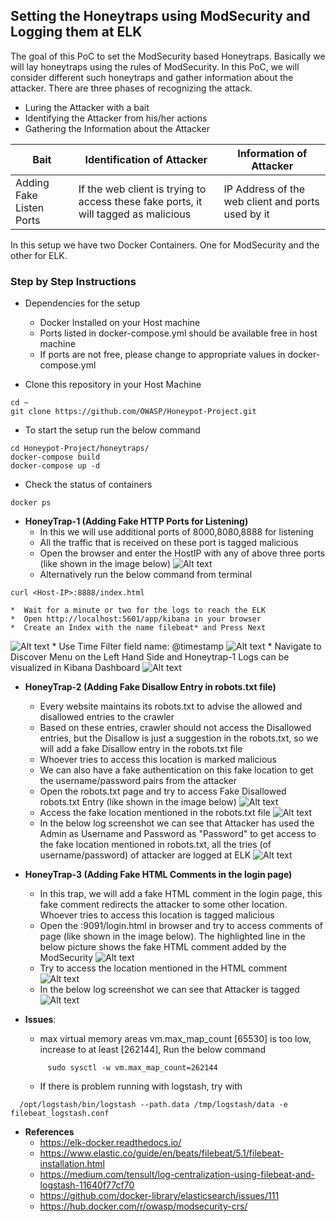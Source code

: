 ## Setting the Honeytraps using ModSecurity and Logging them at ELK

The goal of this PoC to set the ModSecurity based Honeytraps. Basically we will lay honeytraps using the rules of ModSecurity. In this PoC, we will consider different such honeytraps and gather information about the attacker. There are three phases of recognizing the attack. 

*    Luring the Attacker with a bait
*    Identifying the Attacker from his/her actions
*	 Gathering the Information about the Attacker


| Bait | Identification of Attacker | Information of Attacker| 
| --- | --- | --- | 
| Adding Fake Listen Ports | If the web client is trying to access these fake ports, it will tagged as malicious | IP Address of the web client and ports used by it|



In this setup we have two Docker Containers. One for ModSecurity and the other for ELK. 
### Step by Step Instructions
* Dependencies for the setup
    * Docker Installed on your Host machine
    * Ports listed in docker-compose.yml should be available free in host machine
    * If ports are not free, please change to appropriate values in docker-compose.yml

*   Clone this repository in your Host Machine
```
cd ~
git clone https://github.com/OWASP/Honeypot-Project.git
```
*   To start the setup run the below command
```
cd Honeypot-Project/honeytraps/
docker-compose build
docker-compose up -d
```
*  Check the status of containers 
```
docker ps
```

*  **HoneyTrap-1 (Adding Fake HTTP Ports for Listening)**
    * In this we will use additional ports of 8000,8080,8888 for listening
    * All the traffic that is received on these port is tagged malicious   
    * Open the browser and enter the HostIP with any of above three ports (like shown in the image below)
![Alt text](./screenshots/honeytrap1_bait.png?raw=true "Accessing Fake Ports")
	* Alternatively run the below command from terminal
```
curl <Host-IP>:8888/index.html
```
	*  Wait for a minute or two for the logs to reach the ELK
	*  Open http://localhost:5601/app/kibana in your browser 
	*  Create an Index with the name filebeat* and Press Next 
![Alt text](./screenshots/filebeat_index_create.png?raw=true "Filebeat index creation")
	*  Use Time Filter field name: @timestamp 
![Alt text](./screenshots/filebeat_index_create_2.png?raw=true "Filebeat index creation")
	*  Navigate to Discover Menu on the Left Hand Side and Honeytrap-1 Logs can be visualized in Kibana Dashboard 
![Alt text](./screenshots/honeytrap1_logs.png?raw=true "Visualizing the Honeytrap-1 Logs")


*  **HoneyTrap-2 (Adding Fake Disallow Entry in robots.txt file)**
    * Every website maintains its robots.txt to advise the allowed and disallowed entries to the crawler
    * Based on these entries, crawler should not access the Disallowed entries, but the Disallow is just a suggestion in the robots.txt, so we will add a fake Disallow entry in the robots.txt file
    * Whoever tries to access this location is marked malicious 
    * We can also have a fake authentication on this fake location to get the username/password pairs from the attacker  
    * Open the robots.txt page and try to access Fake Disallowed robots.txt Entry (like shown in the image below)
![Alt text](./screenshots/honeytrap2_bait.png?raw=true "Accessing Fake Disallow robots.txt Entry")
	* Access the fake location mentioned in the robots.txt file 
![Alt text](./screenshots/honeytrap2_bait_2.png?raw=true "Accessing Fake Disallow robots.txt Location + Authentication ")	
	* In the below log screenshot we can see that Attacker has used the Admin as Username and Password as "Password" to get access to the fake location mentioned in robots.txt, all the tries (of username/password) of attacker are logged at ELK
![Alt text](./screenshots/honeytrap2_logs.png?raw=true "Visualizing the Honeytrap-2 Logs")


*  **HoneyTrap-3 (Adding Fake HTML Comments in the login page)**
    * In this trap, we will add a fake HTML comment in the login page, this fake comment redirects the attacker to some other location. Whoever tries to access this location is tagged malicious   
    * Open the <Host-IP>:9091/login.html in browser and try to access comments of page (like shown in the image below). The highlighted line in the below picture shows the fake HTML comment added by the ModSecurity
![Alt text](./screenshots/honeytrap3_bait.png?raw=true "Accessing Fake HTML comment")
	* Try to access the location mentioned in the HTML comment
![Alt text](./screenshots/honeytrap3_bait_2.png?raw=true "Accessing HTML comment specified location")	
	* In the below log screenshot we can see that Attacker is tagged
![Alt text](./screenshots/honeytrap3_logs.png?raw=true "Visualizing the Honeytrap-3 Logs")




*  **Issues**:
   * max virtual memory areas vm.max_map_count [65530] is too low, increase to at least [262144], Run the below command 
   ```
        sudo sysctl -w vm.max_map_count=262144
   ```
   * If there is problem running with logstash, try with 
  ```
    /opt/logstash/bin/logstash --path.data /tmp/logstash/data -e filebeat_logstash.conf
```
* **References**
    * https://elk-docker.readthedocs.io/
    * https://www.elastic.co/guide/en/beats/filebeat/5.1/filebeat-installation.html
    * https://medium.com/tensult/log-centralization-using-filebeat-and-logstash-11640f77cf70  
    * https://github.com/docker-library/elasticsearch/issues/111
    * https://hub.docker.com/r/owasp/modsecurity-crs/
    